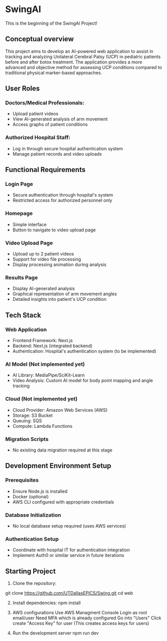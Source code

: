 # SwingAI

This is the beginning of the SwingAI Project! 

## Conceptual overview

This project aims to develop an AI-powered web application to assist in tracking and analyzing Unilateral Cerebral Palsy (UCP) in pediatric patients before and after botox treatment. The application provides a more advanced and objective method for assessing UCP conditions compared to traditional physical marker-based approaches.

## User Roles

### Doctors/Medical Professionals:

- Upload patient videos
- View AI-generated analysis of arm movement
- Access graphs of patient conditions

### Authorized Hospital Staff:

- Log in through secure hospital authentication system
- Manage patient records and video uploads

## Functional Requirements

### Login Page

- Secure authentication through hospital's system
- Restricted access for authorized personnel only

### Homepage

- Simple interface
- Button to navigate to video upload page

### Video Upload Page

- Upload up to 2 patient videos
- Support for video file processing
- Display processing animation during analysis

### Results Page

- Display AI-generated analysis
- Graphical representation of arm movement angles
- Detailed insights into patient's UCP condition

## Tech Stack

### Web Application

- Frontend Framework: Next.js
- Backend: Next.js (integrated backend)
- Authentication: Hospital's authentication system (to be implemented)

### AI Model (Not implemented yet)

- AI Library: MediaPipe/SciKit-Learn
- Video Analysis: Custom AI model for body point mapping and angle tracking

### Cloud (Not implemented yet)

- Cloud Provider: Amazon Web Services (AWS)
- Storage: S3 Bucket
- Queuing: SQS
- Compute: Lambda Functions

### Migration Scripts

- No existing data migration required at this stage

## Development Environment Setup
### Prerequisites

- Ensure Node.js is installed
- Docker (optional)
- AWS CLI configured with appropriate credentials

### Database Initialization

- No local database setup required (uses AWS services)

### Authentication Setup

- Coordinate with hospital IT for authentication integration
- Implement Auth0 or similar service in future iterations

## Starting Project

1. Clone the repository:

git clone https://github.com/UTDallasEPICS/Swing.git
cd web

2. Install dependencies:
npm install

3. AWS configurations
Use AWS Managment Console
Login as root email/user
Need MFA which is already configured
Go into "Users"
Click create "Access Key" for user (This creates access keys for users)

5. Run the development server
npm run dev
